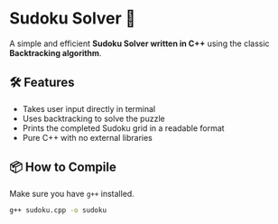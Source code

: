 # Sudoku Solver 🧩

A simple and efficient **Sudoku Solver written in C++** using the classic **Backtracking algorithm**.

## 🛠 Features

- Takes user input directly in terminal
- Uses backtracking to solve the puzzle
- Prints the completed Sudoku grid in a readable format
- Pure C++ with no external libraries

## 📦 How to Compile

Make sure you have `g++` installed.

```bash
g++ sudoku.cpp -o sudoku
